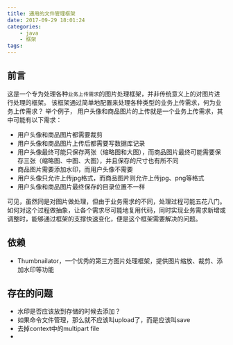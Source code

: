 ```yaml
---
title: 通用的文件管理框架
date: 2017-09-29 18:01:24
categories:
    - java
    - 框架
tags:
---
```


## 前言
这是一个专为处理各种`业务上传需求`的图片处理框架，并非传统意义上的对图片进行处理的框架。
该框架通过简单地配置来处理各种类型的业务上传需求，何为业务上传需求？ 举个例子， 用户头像和商品图片的上传就是一个业务上传需求，其中可能有以下需求：
- 用户头像和商品图片都需要裁剪
- 用户头像和商品图片上传后都需要写数据库记录
- 用户头像最终可能只保存两张（缩略图和大图），而商品图片最终可能需要保存三张（缩略图、中图、大图），并且保存的尺寸也有所不同
- 商品图片需要添加水印，而用户头像不需要
- 用户头像只允许上传jpg格式，而商品图片则允许上传jpg、png等格式
- 用户头像和商品图片最终保存的目录位置不一样

可见，虽然同是对图片做处理，但由于业务需求的不同，处理过程可能五花八门。如何对这个过程做抽象，让各个需求尽可能地复用代码，同时实现业务需求新增或调整时，能够通过框架的支撑快速变化，便是这个框架需要解决的问题。


## 依赖
- Thumbnailator，一个优秀的第三方图片处理框架，提供图片缩放、裁剪、添加水印等功能

## 存在的问题
- 水印是否应该放到存储的时候去添加？
- 如果命令文件管理，那么就不应该叫upload了，而是应该叫save
- 去掉context中的multipart file
- 